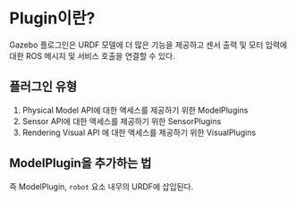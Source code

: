 # Plugin이란?
Gazebo 플로그인은 URDF 모델에 더 많은 기능을 제공하고 센서 출력 및 모터 입력에 대한 ROS 메시지 및 서비스 호출을 연결할 수 있다. 

## 플러그인 유형
1. Physical Model API에 대한 액세스를 제공하기 위한 ModelPlugins
2. Sensor API에 대한 액세스를 제공하기 위한 SensorPlugins
3. Rendering Visual API 에 대한 액세스를 제공하기 위한 VisualPlugins

## ModelPlugin을 추가하는 법
즉 ModelPlugin, `robot` 요소 내무의 URDF에 삽입된다.


